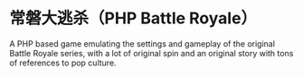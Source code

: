 # 常磐大逃杀（PHP Battle Royale）
A PHP based game emulating the settings and gameplay of the original Battle Royale series, with a lot of original spin and an original story with tons of references to pop culture.

